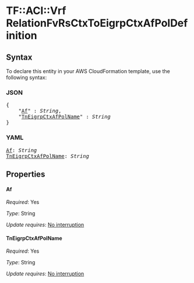 # TF::ACI::Vrf RelationFvRsCtxToEigrpCtxAfPolDefinition

## Syntax

To declare this entity in your AWS CloudFormation template, use the following syntax:

### JSON

<pre>
{
    "<a href="#af" title="Af">Af</a>" : <i>String</i>,
    "<a href="#tneigrpctxafpolname" title="TnEigrpCtxAfPolName">TnEigrpCtxAfPolName</a>" : <i>String</i>
}
</pre>

### YAML

<pre>
<a href="#af" title="Af">Af</a>: <i>String</i>
<a href="#tneigrpctxafpolname" title="TnEigrpCtxAfPolName">TnEigrpCtxAfPolName</a>: <i>String</i>
</pre>

## Properties

#### Af

_Required_: Yes

_Type_: String

_Update requires_: [No interruption](https://docs.aws.amazon.com/AWSCloudFormation/latest/UserGuide/using-cfn-updating-stacks-update-behaviors.html#update-no-interrupt)

#### TnEigrpCtxAfPolName

_Required_: Yes

_Type_: String

_Update requires_: [No interruption](https://docs.aws.amazon.com/AWSCloudFormation/latest/UserGuide/using-cfn-updating-stacks-update-behaviors.html#update-no-interrupt)

